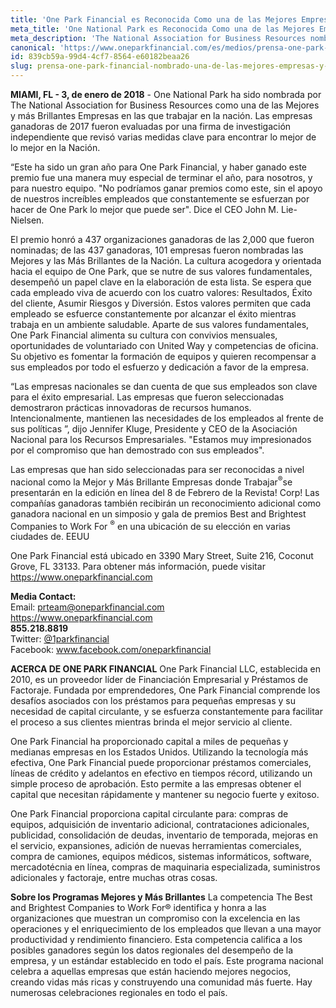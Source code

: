 ```yaml
---
title: 'One Park Financial es Reconocida Como una de las Mejores Empresas Para Trabajar'
meta_title: 'One National Park es Reconocida Como una de las Mejores Empresas Para Trabajar'
meta_description: 'The National Association for Business Resources nombro a One Park Financial como uno de los mejores lugares para trabajar en la nación. Visitanos y lee el comunicado completo.'
canonical: 'https://www.oneparkfinancial.com/es/medios/prensa-one-park-financial-nombrado-una-de-las-mejores-empresas-y-mas-brillantes-para-trabajar-en-la-nacion-en-2017'
id: 839cb59a-99d4-4cf7-8564-e60182beaa26
slug: prensa-one-park-financial-nombrado-una-de-las-mejores-empresas-y-mas-brillantes-para-trabajar-en-la-nacion-en-2017
---
```

**MIAMI, FL - 3, de enero de 2018** -  One National Park ha sido nombrada por The National Association for Business Resources como una de las Mejores y más Brillantes Empresas en las que trabajar en la nación.  Las empresas ganadoras de 2017 fueron evaluadas por una firma de investigación independiente que revisó varias medidas clave para encontrar lo mejor de lo mejor en la Nación. 

“Este ha sido un gran año para One Park Financial, y haber ganado este premio fue una manera muy especial de terminar el año, para nosotros, y para nuestro equipo. "No podríamos ganar premios como este, sin el apoyo de nuestros increíbles empleados que constantemente se esfuerzan por hacer de One Park lo mejor que puede ser". Dice el CEO John M. Lie-Nielsen.

El premio honró a 437 organizaciones ganadoras de las 2,000 que fueron nominadas; de las 437 ganadoras, 101 empresas fueron nombradas las Mejores y las Más Brillantes de la Nación. La cultura acogedora y orientada hacia el equipo de One Park, que se nutre de sus valores fundamentales, desempeñó un papel clave en la elaboración de esta lista. Se espera que cada empleado viva de acuerdo con los cuatro valores: Resultados, Éxito del cliente, Asumir Riesgos y Diversión. Estos valores permiten que cada empleado se esfuerce constantemente por alcanzar el éxito mientras trabaja en un ambiente saludable. Aparte de sus valores fundamentales, One Park Financial alimenta su cultura con convivios mensuales, oportunidades de voluntariado con United Way y competencias de oficina. Su objetivo es fomentar la formación de equipos y quieren recompensar a sus empleados por todo el esfuerzo y dedicación a favor de la empresa.  

“Las empresas nacionales se dan cuenta de que sus empleados son clave para el éxito empresarial. Las empresas que fueron seleccionadas demostraron prácticas innovadoras de recursos humanos. Intencionalmente, mantienen las necesidades de los empleados al frente de sus políticas ”, dijo Jennifer Kluge, Presidente y CEO de la Asociación Nacional para los Recursos Empresariales. "Estamos muy impresionados por el compromiso que han demostrado con sus empleados".

Las empresas que han sido seleccionadas para ser reconocidas a nivel nacional como la Mejor y Más Brillante Empresas donde Trabajar<sup>®</sup>se presentarán en la edición en línea del 8 de Febrero </sup> de la Revista! Corp! Las compañías ganadoras también recibirán un reconocimiento adicional como ganadora nacional en un simposio y gala de premios Best and Brightest Companies to Work For <sup>®</sup> en una ubicación de su elección en varias ciudades de. EEUU

One Park Financial está ubicado en 3390 Mary Street, Suite 216, Coconut Grove, FL 33133.
Para obtener más información, puede visitar <a href="https://www.oneparkfinancial.com/">https://www.oneparkfinancial.com</a> 

**Media Contact:** 
<br/>
Email: prteam@oneparkfinancial.com 
<br/>
<a href="https://www.oneparkfinancial.com/">https://www.oneparkfinancial.com</a>
<br/>
**855.218.8819**
<br/>
Twitter: <a href="https://twitter.com/1parkfinancial">@1parkfinancial</a> 
<br>
Facebook: <a href="https://www.facebook.com/oneparkfinancial">www.facebook.com/oneparkfinancial</a>

**ACERCA DE ONE PARK FINANCIAL**
One Park Financial LLC, establecida en 2010, es un proveedor líder de Financiación Empresarial y Préstamos de Factoraje. Fundada por emprendedores, One Park Financial comprende los desafíos asociados con los préstamos para pequeñas empresas y su necesidad de capital circulante, y se esfuerza constantemente para facilitar el proceso a sus clientes mientras brinda el mejor servicio al cliente. 

One Park Financial ha proporcionado capital a miles de pequeñas y medianas empresas en los Estados Unidos. Utilizando la tecnología más efectiva, One Park Financial puede proporcionar préstamos comerciales, líneas de crédito y adelantos en efectivo en tiempos récord, utilizando un simple proceso de aprobación. Esto permite a las empresas obtener el capital que necesitan rápidamente y mantener su negocio fuerte y exitoso. 

One Park Financial proporciona capital circulante para: compras de equipos, adquisición de inventario adicional, contrataciones adicionales, publicidad, consolidación de deudas, inventario de temporada, mejoras en el servicio, expansiones, adición de nuevas herramientas comerciales, compra de camiones, equipos médicos, sistemas informáticos, software, mercadotécnia en línea, compras de maquinaria especializada, suministros adicionales y factoraje, entre muchas otras cosas.

**Sobre los Programas Mejores y Más Brillantes**
La competencia The Best and Brightest Companies to Work For® identifica y honra a las organizaciones que muestran un compromiso con la excelencia en las operaciones y el enriquecimiento de los empleados que llevan a una mayor productividad y rendimiento financiero. Esta competencia califica a los posibles ganadores según los datos regionales del desempeño de la empresa, y un estándar establecido en todo el país. Este programa nacional celebra a aquellas empresas que están haciendo mejores negocios, creando vidas más ricas y construyendo una comunidad más fuerte. Hay numerosas celebraciones regionales en todo el país.